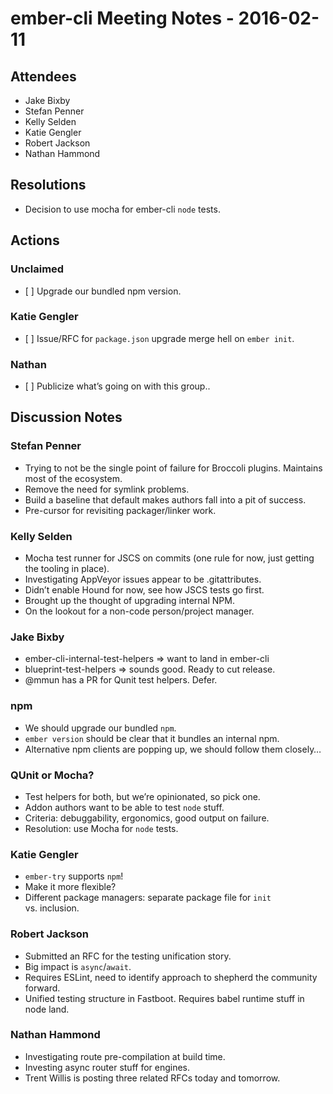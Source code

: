 ember-cli Meeting Notes - 2016-02-11
====================================

Attendees
---------

-   Jake Bixby
-   Stefan Penner
-   Kelly Selden
-   Katie Gengler
-   Robert Jackson
-   Nathan Hammond

Resolutions
-----------

-   Decision to use mocha for ember-cli `node` tests.

Actions
-------

### Unclaimed

-   \[ \] Upgrade our bundled npm version.

### Katie Gengler

-   \[ \] Issue/RFC for `package.json` upgrade merge hell on `ember init`.

### Nathan

-   \[ \] Publicize what’s going on with this group..

Discussion Notes
----------------

### Stefan Penner

-   Trying to not be the single point of failure for Broccoli plugins. Maintains most of the ecosystem.
-   Remove the need for symlink problems.
-   Build a baseline that default makes authors fall into a pit of success.
-   Pre-cursor for revisiting packager/linker work.

### Kelly Selden

-   Mocha test runner for JSCS on commits (one rule for now, just getting the tooling in place).
-   Investigating AppVeyor issues appear to be .gitattributes.
-   Didn’t enable Hound for now, see how JSCS tests go first.
-   Brought up the thought of upgrading internal NPM.
-   On the lookout for a non-code person/project manager.

### Jake Bixby

-   ember-cli-internal-test-helpers =&gt; want to land in ember-cli
-   blueprint-test-helpers =&gt; sounds good. Ready to cut release.
-   <span class="citation" data-cites="mmun">@mmun</span> has a PR for Qunit test helpers. Defer.

### npm

-   We should upgrade our bundled `npm`.
-   `ember version` should be clear that it bundles an internal npm.
-   Alternative npm clients are popping up, we should follow them closely…

### QUnit or Mocha?

-   Test helpers for both, but we’re opinionated, so pick one.
-   Addon authors want to be able to test `node` stuff.
-   Criteria: debuggability, ergonomics, good output on failure.
-   Resolution: use Mocha for `node` tests.

### Katie Gengler

-   `ember-try` supports `npm`!
-   Make it more flexible?
-   Different package managers: separate package file for `init` vs. inclusion.

### Robert Jackson

-   Submitted an RFC for the testing unification story.
-   Big impact is `async`/`await`.
-   Requires ESLint, need to identify approach to shepherd the community forward.
-   Unified testing structure in Fastboot. Requires babel runtime stuff in node land.

### Nathan Hammond

-   Investigating route pre-compilation at build time.
-   Investing async router stuff for engines.
-   Trent Willis is posting three related RFCs today and tomorrow.
